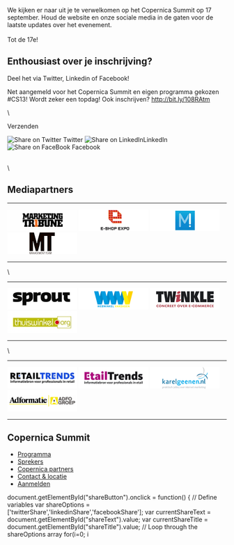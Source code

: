 We kijken er naar uit je te verwelkomen op het Copernica Summit op 17
september. Houd de website en onze sociale media in de gaten voor de
laatste updates over het evenement.\
\
Tot de 17e!

Enthousiast over je inschrijving?
---------------------------------

Deel het via Twitter, Linkedin of Facebook!

Net aangemeld voor het Copernica Summit en eigen programma gekozen
\#CS13! Wordt zeker een topdag! Ook inschrijven? http://bit.ly/108RAtm

\

Verzenden

![Share on Twitter](Copernicacom/twitter_16.png) Twitter ![Share on
LinkedIn](../images/linkedin_16.png)LinkedIn ![Share on
FaceBook](Copernicacom/facebook_16.png) Facebook

\
 \

Mediapartners
-------------

  -------------------------------------------------------------------------------------------------------------------------- ------------------------------------------------------------------------------------------------- ------------------------------------------------------------------------------------------------------------------ --------------------------------------------------------------------------------------------
  [![Marketingtribune](../images/mediapartner-marketingtribune.png)](http://www.marketingtribune.nl "Marketingtribune")   [![E-shop Expo](../images/mediapartner-eshop.png)](http://www.eshopexpo.eu/nl "E-shop Expo")   [![MarketingFacts](../images/mediapartner-marketingfacts.png)](http://www.marketingfacts.nl "MarketingFacts")   [![Management Team](../images/mediapartner-mt.png)](http://www.mt.nl "Management Team")
  -------------------------------------------------------------------------------------------------------------------------- ------------------------------------------------------------------------------------------------- ------------------------------------------------------------------------------------------------------------------ --------------------------------------------------------------------------------------------

\

  ----------------------------------------------------------------------------------- --------------------------------------------------------------------------------------------------------------------- ------------------------------------------------------------------------------------------------------------ -----------------------------------------------------------------------------------------------------------
  [![Sprout](../images/mediapartner-sprout.png)](http://www.sprout.nl/ "Sprout")   [![Webwinkel Vakdagen](../images/mediapartner-wwv.png)](http://www.webwinkelvakdagen.nl/nl "Webwinkel Vakdagen")   [![Twinkle Magazine](../images/mediapartner-twinkle.png)](http://twinklemagazine.nl "Twinkle Magazine")   [![Thuiswinkel.org](../images/mediapartner-thuiswinkel.png)](http://thuiswinkel.org "Thuiswinkel.org")
  ----------------------------------------------------------------------------------- --------------------------------------------------------------------------------------------------------------------- ------------------------------------------------------------------------------------------------------------ -----------------------------------------------------------------------------------------------------------

\

  --------------------------------------------------------------------------------------------------------- ----------------------------------------------------------------------------------------------------- ------------------------------------------------------------------------------------------------ -------------------------------------------------------------------------------------------------
  [![Retailtrends](../images/retailtrends.png)](http://www.retailnews.nl/retailtrends/ "Retailtrends")   [![Etailtrends](../images/etailtrends.png)](http://www.retailnews.nl/etailtrends/ "Etailtrends")   [![Karelgeenen.nl](../images/karel-geenen.png)](http://www.karelgeenen.nl "Karelgeenen.nl")   [![Adformatie Groep](../images/adfo-groep.png)](http://www.adformatie.nl "Adformatie Groep")
  --------------------------------------------------------------------------------------------------------- ----------------------------------------------------------------------------------------------------- ------------------------------------------------------------------------------------------------ -------------------------------------------------------------------------------------------------

Copernica Summit
----------------

-   [Programma](http://www.copernica.com/nl/ondersteuning/copernica-summit/programma-copernica-summit "Copernica Summit programma")
-   [Sprekers](http://www.copernica.com/nl/ondersteuning/copernica-summit/sprekers-copernica-summit "Copernica Summit sprekers")
-   [Copernica
    partners](http://www.copernica.com/nl/ondersteuning/copernica-summit/copernica-partners "Copernica partners")
-   [Contact &
    locatie](http://www.copernica.com/nl/ondersteuning/copernica-summit/contact-locatie "Copernica Summit contact & locatie")
-   [Aanmelden](http://www.copernica.com/nl/ondersteuning/copernica-summit/meld-je-nu-aan-voor-het-copernica-summit "Meld je nu aan voor het Copernica Summit!")

document.getElementById("shareButton").onclick = function() { // Define
variables var shareOptions =
['twitterShare','linkedinShare','facebookShare']; var currentShareText =
document.getElementById("shareText").value; var currentShareTitle =
document.getElementById("shareTitle").value; // Loop through the
shareOptions array for(i=0; i
